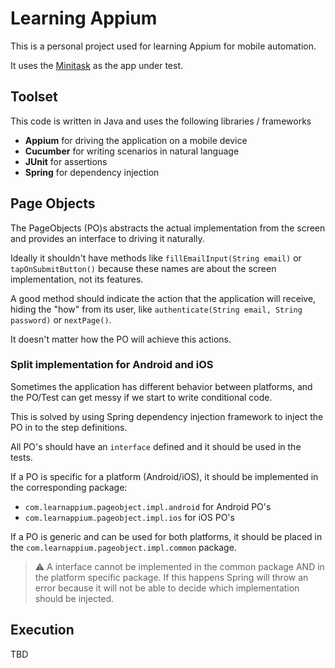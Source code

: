# Learning Appium
This is a personal project used for learning Appium for mobile automation.

It uses the [Minitask](https://github.com/redlor/Minitask) as the app under test.


## Toolset
This code is written in Java and uses the following libraries / frameworks

 - **Appium** for driving the application on a mobile device
 - **Cucumber** for writing scenarios in natural language
 - **JUnit** for assertions
 - **Spring** for dependency injection
 
## Page Objects
The PageObjects (PO)s abstracts the actual implementation from the screen and provides an interface to driving it naturally.

Ideally it shouldn't have methods like `fillEmailInput(String email)` or `tapOnSubmitButton()` because these names are about the screen implementation, not its features.

A good method should indicate the action that the application will receive, hiding the "how" from its user, like `authenticate(String email, String password)` or `nextPage()`.

It doesn't matter how the PO will achieve this actions.

### Split implementation for Android and iOS
Sometimes the application has different behavior between platforms, and the PO/Test can get messy if we start to write conditional code.

This is solved by using Spring dependency injection framework to inject the PO in to the step definitions.

All PO's should have an `interface` defined and it should be used in the tests.

If a PO is specific for a platform (Android/iOS), it should be implemented in the corresponding package: 
 - `com.learnappium.pageobject.impl.android` for Android PO's
 - `com.learnappium.pageobject.impl.ios` for iOS PO's
 
If a PO is generic and can be used for both platforms, it should be placed in the `com.learnappium.pageobject.impl.common` package.

> :warning: A interface cannot be implemented in the common package AND in the platform specific package.
>If this happens Spring will throw an error because it will not be able to decide which implementation should be injected. 

## Execution
TBD